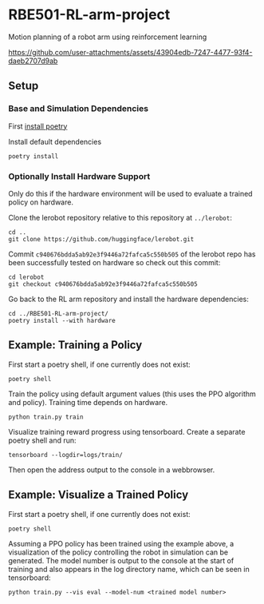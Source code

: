 # RBE501-RL-arm-project
Motion planning of a robot arm using reinforcement learning

https://github.com/user-attachments/assets/43904edb-7247-4477-93f4-daeb2707d9ab

## Setup
### Base and Simulation Dependencies
First [install poetry](https://python-poetry.org/docs/)

Install default dependencies

``` shell
poetry install
```

### Optionally Install Hardware Support
Only do this if the hardware environment will be used to evaluate a trained
policy on hardware.

Clone the lerobot repository relative to this repository at `../lerobot`:

``` shell
cd ..
git clone https://github.com/huggingface/lerobot.git
```

Commit `c940676bdda5ab92e3f9446a72fafca5c550b505` of the lerobot repo has been
successfully tested on hardware so check out this commit:

``` shell
cd lerobot
git checkout c940676bdda5ab92e3f9446a72fafca5c550b505
```

Go back to the RL arm repository and install the hardware dependencies:

``` shell
cd ../RBE501-RL-arm-project/
poetry install --with hardware
```

## Example: Training a Policy
First start a poetry shell, if one currently does not exist:
``` shell
poetry shell
```

Train the policy using default argument values (this uses the PPO algorithm and
policy). Training time depends on hardware. 

``` shell
python train.py train
```
Visualize training reward progress using tensorboard. Create a separate poetry shell and run:

``` shell
tensorboard --logdir=logs/train/
```
Then open the address output to the console in a webbrowser.

## Example: Visualize a Trained Policy
First start a poetry shell, if one currently does not exist:

``` shell
poetry shell
```

Assuming a PPO policy has been trained using the example above, a visualization
of the policy controlling the robot in simulation can be generated. The model
number is output to the console at the start of training and also appears in the
log directory name, which can be seen in tensorboard:

``` shell
python train.py --vis eval --model-num <trained model number>
```
